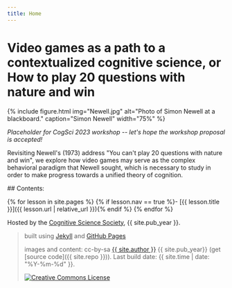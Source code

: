 ```yaml
---
title: Home
---
```


# Video games as a path to a contextualized cognitive science, or How to play 20 questions with nature and win

{% include figure.html img="Newell.jpg" alt="Photo of Simon Newell at a blackboard." caption="Simon Newell" width="75%" %}

*Placeholder for CogSci 2023 workshop -- let's hope the workshop proposal is accepted!*

Revisiting Newell's (1973) address "You can't play 20 questions with nature and win", we explore how video games may serve as the complex behavioral paradigm that Newell sought, which is necessary to study in order to make progress towards a unified theory of cognition.


<div class="toc" markdown="1">
## Contents:

{% for lesson in site.pages %}
{% if lesson.nav == true %}- [{{ lesson.title }}]({{ lesson.url | relative_url }}){% endif %}
{% endfor %}
</div>

Hosted by the [Cognitive Science Society](http://www.lib.uidaho.edu/), {{ site.pub_year }}.
 
> built using [Jekyll](https://jekyllrb.com/) and [GitHub Pages](https://pages.github.com/)
>
> images and content: cc-by-sa <a href="https://github.com/{{ site.github_username }}">{{ site.author }}</a> {{ site.pub_year}} (get [source code]({{ site.repo }})).
> Last build date: {{ site.time | date: "%Y-%m-%d" }}.
>
> <a href="http://creativecommons.org/licenses/by-sa/4.0/" rel="license"><img style="border-width: 0;" src="https://i.creativecommons.org/l/by-sa/4.0/88x31.png" alt="Creative Commons License" /></a>
